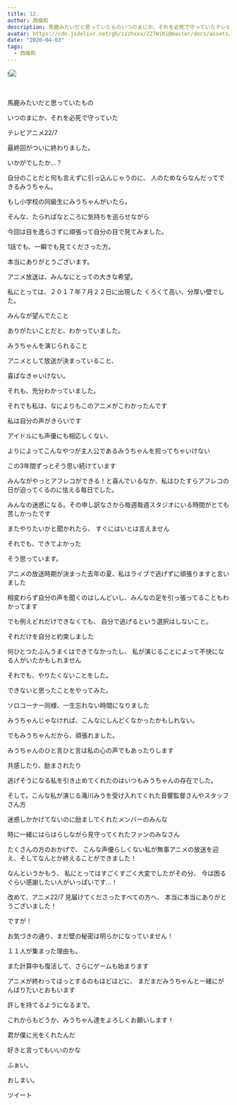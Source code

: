 ```yaml
---
title: 12.
author: 西條和
description: 馬鹿みたいだと思っていたものいつのまにか、それを必死で守っていたテレビアニメ22/7...
avatar: https://cdn.jsdelivr.net/gh/zzzhxxx/227WiKi@master/docs/assets/photo/avatar/nagomi.jpg
date: "2020-04-03"
tags:
  - 西條和
---
```


!![](https://cdn.jsdelivr.net/gh/zzzhxxx/227WiKi-image@master/blog-image/nagomi-2020-04-03_1.jpg)



  ﻿





















馬鹿みたいだと思っていたもの






いつのまにか、それを必死で守っていた























テレビアニメ22/7





最終回がついに終わりました。

いかがでしたか…？























自分のことだと何も言えずに引っ込んじゃうのに、
人のためならなんだってできるみうちゃん。














もし小学校の同級生にみうちゃんがいたら。




そんな、たらればなところに気持ちを巡らせながら


今回は目を逸らさずに頑張って自分の目で見てみました。










1話でも、一瞬でも見てくださった方。






本当にありがとうございます。

















アニメ放送は、みんなにとっての大きな希望。












私にとっては、２０１７年７月２２日に出現した
くろくて高い、分厚い壁でした。

















みんなが望んでたこと

ありがたいことだと、わかっていました。















みうちゃんを演じられること



アニメとして放送が決まっていること、













喜ばなきゃいけない。






それも、充分わかっていました。














それでも私は、なによりもこのアニメがこわかったんです
















私は自分の声がきらいです






アイドルにも声優にも相応しくない、

よりによってこんなやつが主人公であるみうちゃんを担ってちゃいけない


















この3年間ずっとそう思い続けています

















みんながやっとアフレコができる！と喜んでいるなか、私はひたすらアフレコの日が迫ってくるのに怯える毎日でした。












みんなの迷惑になる。その申し訳なさから毎週毎週スタジオにいる時間がとても苦しかったです


















またやりたいかと聞かれたら、
すぐにはいとは言えません














それでも、できてよかった

そう思っています。










アニメの放送時期が決まった去年の夏、私はライブで逃げずに頑張りますと言いました










相変わらず自分の声を聞くのはしんどいし、みんなの足を引っ張ってることもわかってます









でも例えどれだけできなくても、
自分で逃げるという選択はしないこと。










それだけを自分と約束しました









何ひとつたぶんうまくはできてなかったし、
私が演じることによって不快になる人がいたかもしれません










それでも、やりたくないことをした。

できないと思ったことをやってみた。
















ソロコーナー同様、一生忘れない時間になりました

























みうちゃんじゃなければ、こんなにしんどくなかったかもしれない。





でもみうちゃんだから、頑張れました。



















みうちゃんのひと言ひと言は私の心の声でもあったりします












共感したり、励まされたり









逃げそうになる私を引き止めてくれたのはいつもみうちゃんの存在でした。
















そして。こんな私が演じる滝川みうを受け入れてくれた音響監督さんやスタッフさん方




迷惑しかかけてないのに励ましてくれたメンバーのみんな




時に一緒にはらはらしながら見守ってくれたファンのみなさん






たくさんの方のおかげで、
こんな声優らしくない私が無事アニメの放送を迎え、そしてなんとか終えることができました！










なんというかもう、
私にとってはすごくすごく大変でしたがその分、
今は困るぐらい感謝したい人がいっぱいです…！












改めて、アニメ22/7
見届けてくださったすべての方へ、
本当に本当にありがとうございました！
























ですが！

お気づきの通り、まだ壁の秘密は明らかになっていません！









１１人が集まった理由も。

















また計算中も復活して、さらにゲームも始まります











アニメが終わってほっとするのもほどほどに、
まだまだみうちゃんと一緒にがんばりたいとおもいます








許しを持てるようになるまで。






















これからもどうか、みうちゃん達をよろしくお願いします！





































君が僕に光をくれたんだ



好きと言ってもいいのかな




























ふぁい。






















おしまい。


ツイート



